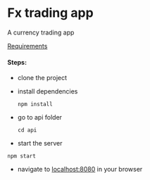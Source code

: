 # Fx trading app

A currency trading app

[Requirements](https://github.com/WebToLearn/3-days-of-React-glamour/blob/master/Design/Fx-trading/README.md#requirements)

#### Steps:

- clone the project

- install dependencies

  ```
  npm install
  ```

- go to api folder

  ```
  cd api
  ```

- start the server

```
npm start
```

- navigate to [localhost:8080](http://localhost:8080) in your browser 
